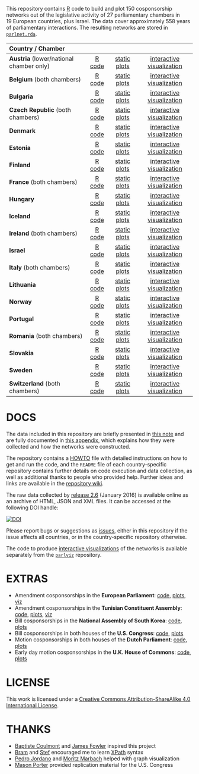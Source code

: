 This repository contains [R](http://www.r-project.org/) code to build and plot 150 cosponsorship networks out of the legislative activity of 27 parliamentary chambers in 19 European countries, plus Israel. The data cover approximately 558 years of parliamentary interactions. The resulting networks are stored in [`parlnet.rda`](https://github.com/briatte/parlnet/blob/master/parlnet.rda).

| Country / Chamber | | | |
|:------------------------------------------|:----------------------------------------------:|:------------------------------------------------------------:|:-----------------------------------------------:|
| **Austria** (lower/national chamber only) | [R code](https://github.com/briatte/nationalrat) | [static plots](http://f.briatte.org/parlviz/nationalrat/plots.html) | [interactive visualization](http://f.briatte.org/parlviz/nationalrat) |
| **Belgium** (both chambers)               | [R code](https://github.com/briatte/belparl)     | [static plots](http://f.briatte.org/parlviz/belparl/plots.html)     | [interactive visualization](http://f.briatte.org/parlviz/belparl)     |
| **Bulgaria**                              | [R code](https://github.com/briatte/bgparl)      | [static plots](http://f.briatte.org/parlviz/bgparl/plots.html)      | [interactive visualization](http://f.briatte.org/parlviz/bgparl)      |
| **Czech Republic** (both chambers)        | [R code](https://github.com/briatte/parlament)   | [static plots](http://f.briatte.org/parlviz/parlament/plots.html)   | [interactive visualization](http://f.briatte.org/parlviz/parlament)   |
| **Denmark**                               | [R code](https://github.com/briatte/folketinget) | [static plots](http://f.briatte.org/parlviz/folketinget/plots.html) | [interactive visualization](http://f.briatte.org/parlviz/folketinget) |
| **Estonia**                               | [R code](https://github.com/briatte/riigikogu)   | [static plots](http://f.briatte.org/parlviz/riigikogu/plots.html)   | [interactive visualization](http://f.briatte.org/parlviz/riigikogu)   |
| **Finland**                               | [R code](https://github.com/briatte/eduskunta)   | [static plots](http://f.briatte.org/parlviz/eduskunta/plots.html)   | [interactive visualization](http://f.briatte.org/parlviz/eduskunta)   |
| **France** (both chambers)                | [R code](https://github.com/briatte/parlement)   | [static plots](http://f.briatte.org/parlviz/parlement/plots.html)   | [interactive visualization](http://f.briatte.org/parlviz/parlement)   |
| **Hungary**                               | [R code](https://github.com/briatte/orszaggyules)| [static plots](http://f.briatte.org/parlviz/orszaggyules/plots.html)| [interactive visualization](http://f.briatte.org/parlviz/orszaggyules)|
| **Iceland**                               | [R code](https://github.com/briatte/althing)     | [static plots](http://f.briatte.org/parlviz/althing/plots.html)     | [interactive visualization](http://f.briatte.org/parlviz/althing)     |
| **Ireland** (both chambers)               | [R code](https://github.com/briatte/oireachtas)  | [static plots](http://f.briatte.org/parlviz/oireachtas/plots.html)  | [interactive visualization](http://f.briatte.org/parlviz/oireachtas)  |
| **Israel**                                | [R code](https://github.com/briatte/knesset)     | [static plots](http://f.briatte.org/parlviz/knesset/plots.html)     | [interactive visualization](http://f.briatte.org/parlviz/knesset)     |
| **Italy** (both chambers)                 | [R code](https://github.com/briatte/parlamento)  | [static plots](http://f.briatte.org/parlviz/parlamento/plots.html)  | [interactive visualization](http://f.briatte.org/parlviz/parlamento)  |
| **Lithuania**                             | [R code](https://github.com/briatte/seimas)      | [static plots](http://f.briatte.org/parlviz/seimas/plots.html)      | [interactive visualization](http://f.briatte.org/parlviz/seimas)      |
| **Norway**                                | [R code](https://github.com/briatte/stortinget)  | [static plots](http://f.briatte.org/parlviz/stortinget/plots.html)  | [interactive visualization](http://f.briatte.org/parlviz/stortinget)  |
| **Portugal**                              | [R code](https://github.com/briatte/assembleia)  | [static plots](http://f.briatte.org/parlviz/assembleia/plots.html)  | [interactive visualization](http://f.briatte.org/parlviz/assembleia)  |
| **Romania** (both chambers)               | [R code](https://github.com/briatte/parlamentul) | [static plots](http://f.briatte.org/parlviz/parlamentul/plots.html) | [interactive visualization](http://f.briatte.org/parlviz/parlamentul) |
| **Slovakia**                              | [R code](https://github.com/briatte/nrsr)        | [static plots](http://f.briatte.org/parlviz/nrsr/plots.html)        | [interactive visualization](http://f.briatte.org/parlviz/nrsr)        |
| **Sweden**                                | [R code](https://github.com/briatte/riksdag)     | [static plots](http://f.briatte.org/parlviz/riksdag/plots.html)     | [interactive visualization](http://f.briatte.org/parlviz/riksdag)     |
| **Switzerland** (both chambers)           | [R code](https://github.com/briatte/swparl)      | [static plots](http://f.briatte.org/parlviz/swparl/plots.html)      | [interactive visualization](http://f.briatte.org/parlviz/swparl)      |

# DOCS

The data included in this repository are briefly presented in [this note](http://f.briatte.org/research/parlnet-note.pdf) and are fully documented in [this appendix](http://f.briatte.org/research/parlnet-appendix.pdf), which explains how they were collected and how the networks were constructed.

The repository contains a [HOWTO](HOWTO.md) file with detailed instructions on how to get and run the code, and the `README` file of each country-specific repository contains further details on code execution and data collection, as well as additional thanks to people who provided help. Further ideas and links are available in the [repository wiki](https://github.com/briatte/parlnet/wiki).

The raw data collected by [release 2.6](https://github.com/briatte/parlnet/releases) (January 2016) is available online as an archive of HTML, JSON and XML files. It can be accessed at the following DOI handle:

[![DOI](https://zenodo.org/badge/doi/10.5281/zenodo.44440.svg)](http://dx.doi.org/10.5281/zenodo.44440)

Please report bugs or suggestions as [issues](https://github.com/briatte/parlnet/issues), either in this repository if the issue affects all countries, or in the country-specific repository otherwise.

The code to produce [interactive visualizations](http://f.briatte.org/parlviz) of the networks is available separately from the [`parlviz`](https://github.com/briatte/parlviz) repository.

# EXTRAS

- Amendment cosponsorships in the **European Parliament**: [code](https://github.com/briatte/epam), [plots](http://f.briatte.org/parlviz/epam/plots.html), [viz](http://f.briatte.org/parlviz/epam/)
- Amendment cosponsorships in the **Tunisian Constituent Assembly**: [code](https://github.com/briatte/marsad), [plots](http://f.briatte.org/parlviz/marsad/plots.html), [viz](http://f.briatte.org/parlviz/marsad)
- Bill cosponsorships in the **National Assembly of South Korea**: [code](https://github.com/briatte/guhkhoe), [plots](http://f.briatte.org/parlviz/guhkhoe/plots.html)
- Bill cosponsorships in both houses of the **U.S. Congress**: [code](https://github.com/briatte/congress), [plots](http://f.briatte.org/parlviz/congress/plots.html)
- Motion cosponsorships in both houses of the **Dutch Parliament**: [code](https://github.com/briatte/motie), [plots](http://f.briatte.org/parlviz/motie/plots.html)
- Early day motion cosponsorships in the **U.K. House of Commons**: [code](https://github.com/briatte/edm), [plots](http://f.briatte.org/parlviz/edm/plots.html)

# LICENSE

This work is licensed under a [Creative Commons Attribution-ShareAlike 4.0 International License](http://creativecommons.org/licenses/by-sa/4.0/).

# THANKS

- [Baptiste Coulmont][coulmont] and [James Fowler][fowler] inspired this project
- [Bram][bram] and [Stef][stef] encouraged me to learn [XPath](http://www.w3.org/TR/xpath/) syntax
- [Pedro Jordano][jordano] and [Moritz Marbach][marbach] helped with graph visualization
- [Mason Porter][porter] provided replication material for the U.S. Congress

[bram]: https://github.com/Psycojoker
[coulmont]: http://coulmont.com/blog/2011/09/02/travail-de-deputes/
[fowler]: http://jhfowler.ucsd.edu/cosponsorship.htm
[jordano]: https://pedroj.github.io/bipartite_plots/
[marbach]: https://sumtxt.wordpress.com/2011/07/02/visualizing-networks-with-ggplot2-in-r/
[porter]: http://people.maths.ox.ac.uk/porterm/
[stef]: https://github.com/stef
